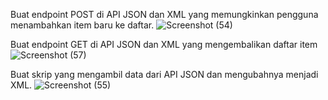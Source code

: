 Buat	endpoint	POST	di	API	JSON	dan	XML	yang	memungkinkan	pengguna menambahkan	item	baru	ke	daftar.
![Screenshot (54)](https://github.com/user-attachments/assets/83138de9-e060-4e90-9a91-5d9e26287e7e)

Buat	endpoint	GET	di	API	JSON	dan	XML	yang	mengembalikan	daftar	item
![Screenshot (57)](https://github.com/user-attachments/assets/93d0af33-1a86-4a1a-9d07-97efbd9dc926)

Buat	skrip	yang	mengambil	data	dari	API	JSON	dan	mengubahnya	menjadi	XML.
![Screenshot (55)](https://github.com/user-attachments/assets/45fac3a3-c835-4fa9-bc74-11431ae17f45)
